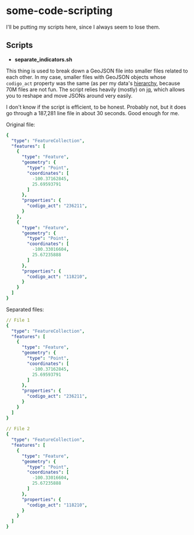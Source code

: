 # some-code-scripting
I'll be putting my scripts here, since I always seem to lose them.

## Scripts
- **separate_indicators.sh**

This thing is used to break down a GeoJSON file into smaller files related to each other.
In my case, smaller files with GeoJSON objects whose `codigo_act`
property was the same (as per my data's [hierarchy](https://www.inegi.org.mx/app/scian/), 
because 70M files are not fun. The script relies heavily (mostly) on [jq](https://github.com/stedolan/jq), which allows you to
reshape and move JSONs around very easily. 

I don't know if the script is efficient, to be honest. Probably not, but it does go through a 187,281 line file in about 30 seconds. Good enough for me.

Original file:
```yaml
{
  "type": "FeatureCollection",
  "features": [
    {
      "type": "Feature",
      "geometry": {
        "type": "Point",
        "coordinates": [
          -100.37162845,
          25.69593791
        ]
      },
      "properties": {
        "codigo_act": "236211",
      }
    },
    {
      "type": "Feature",
      "geometry": {
        "type": "Point",
        "coordinates": [
          -100.33016604,
          25.67235888
        ]
      },
      "properties": {
        "codigo_act": "118210",
      }
    }
  ]
}
```


Separated files:
```yaml
// File 1
{
  "type": "FeatureCollection",
  "features": [
    {
      "type": "Feature",
      "geometry": {
        "type": "Point",
        "coordinates": [
          -100.37162845,
          25.69593791
        ]
      },
      "properties": {
        "codigo_act": "236211",
      }
    }
  ]
}
    
// File 2
{
  "type": "FeatureCollection",
  "features": [
    {
      "type": "Feature",
      "geometry": {
        "type": "Point",
        "coordinates": [
          -100.33016604,
          25.67235888
        ]
      },
      "properties": {
        "codigo_act": "118210",
      }
    }
  ]
}
```
